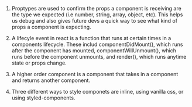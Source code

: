 1. Proptypes are used to confirm the props a component is receiving are the type we expected (i.e number, string, array, object, etc). 
    This helps us debug and also gives future devs a quick way to see what kind of props a component is expecting.

2. A lifecyle event in react is a function that runs at certain times in a components lifecycle. These includ componentDidMount(), which runs
    after the component has mounted, componentWillUnmount(), which runs before the component unmounts, and render(), which runs anytime state or props change.

3. A higher order component is a component that takes in a component and returns another component.

4. Three different ways to style componets are inline, using vanilla css, or using styled-components.